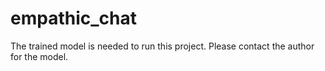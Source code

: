 # empathic_chat

The trained model is needed to run this project. Please contact the author for the model.
